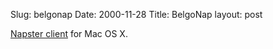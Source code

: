 Slug: belgonap
Date: 2000-11-28
Title: BelgoNap
layout: post

<a href="http://develux.com/belgoNap/">Napster client</a> for Mac OS X.
